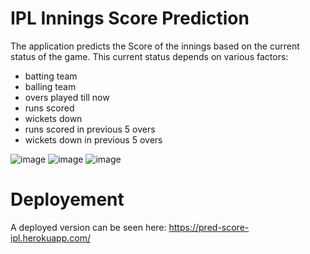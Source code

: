 # IPL Innings Score Prediction
The application predicts the Score of the innings based on the current status of the game.
This current status depends on various factors:
- batting team
- balling team
- overs played till now
- runs scored
- wickets down
- runs scored in previous 5 overs
- wickets down in previous 5 overs

![image](https://user-images.githubusercontent.com/73440161/133933444-f1d25429-a100-4734-837f-9bbb6fd87c49.png)
![image](https://user-images.githubusercontent.com/73440161/133933464-9a768fd9-4b7c-44a6-af15-ab6ae315fdbe.png)
![image](https://user-images.githubusercontent.com/73440161/133933473-b60ced3d-3836-4cc6-bbec-8561defb8a47.png)

# Deployement
A deployed version can be seen here:
https://pred-score-ipl.herokuapp.com/
